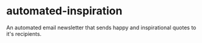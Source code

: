 # automated-inspiration
An automated email newsletter that sends happy and inspirational quotes to it's recipients.

